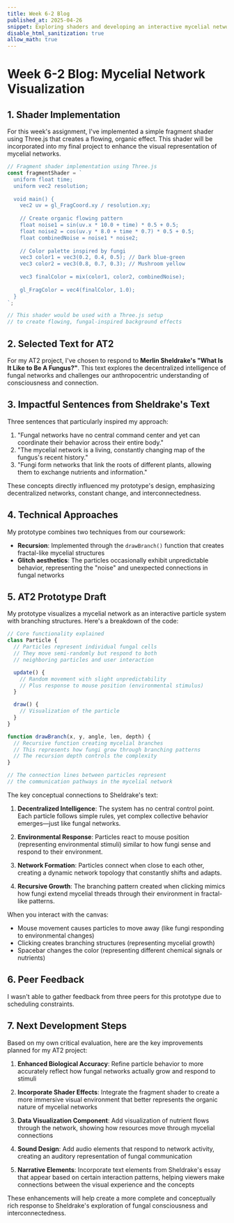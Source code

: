 ```yaml
---
title: Week 6-2 Blog
published_at: 2025-04-26
snippet: Exploring shaders and developing an interactive mycelial network visualization as a response to Merlin Sheldrake's essay
disable_html_sanitization: true
allow_math: true
---
```


# Week 6-2 Blog: Mycelial Network Visualization

## 1. Shader Implementation

For this week's assignment, I've implemented a simple fragment shader using Three.js that creates a flowing, organic effect. This shader will be incorporated into my final project to enhance the visual representation of mycelial networks.

```javascript
// Fragment shader implementation using Three.js
const fragmentShader = `
  uniform float time;
  uniform vec2 resolution;
  
  void main() {
    vec2 uv = gl_FragCoord.xy / resolution.xy;
    
    // Create organic flowing pattern
    float noise1 = sin(uv.x * 10.0 + time) * 0.5 + 0.5;
    float noise2 = cos(uv.y * 8.0 + time * 0.7) * 0.5 + 0.5;
    float combinedNoise = noise1 * noise2;
    
    // Color palette inspired by fungi
    vec3 color1 = vec3(0.2, 0.4, 0.5); // Dark blue-green
    vec3 color2 = vec3(0.8, 0.7, 0.3); // Mushroom yellow
    
    vec3 finalColor = mix(color1, color2, combinedNoise);
    
    gl_FragColor = vec4(finalColor, 1.0);
  }
`;

// This shader would be used with a Three.js setup
// to create flowing, fungal-inspired background effects
```

## 2. Selected Text for AT2

For my AT2 project, I've chosen to respond to **Merlin Sheldrake's "What Is It Like to Be A Fungus?"**. This text explores the decentralized intelligence of fungal networks and challenges our anthropocentric understanding of consciousness and connection.

## 3. Impactful Sentences from Sheldrake's Text

Three sentences that particularly inspired my approach:

1. "Fungal networks have no central command center and yet can coordinate their behavior across their entire body."
2. "The mycelial network is a living, constantly changing map of the fungus's recent history."
3. "Fungi form networks that link the roots of different plants, allowing them to exchange nutrients and information."

These concepts directly influenced my prototype's design, emphasizing decentralized networks, constant change, and interconnectedness.

## 4. Technical Approaches

My prototype combines two techniques from our coursework:

- **Recursion**: Implemented through the `drawBranch()` function that creates fractal-like mycelial structures
- **Glitch aesthetics**: The particles occasionally exhibit unpredictable behavior, representing the "noise" and unexpected connections in fungal networks

## 5. AT2 Prototype Draft

My prototype visualizes a mycelial network as an interactive particle system with branching structures. Here's a breakdown of the code:

```javascript
// Core functionality explained
class Particle {
  // Particles represent individual fungal cells
  // They move semi-randomly but respond to both
  // neighboring particles and user interaction

  update() {
    // Random movement with slight unpredictability
    // Plus response to mouse position (environmental stimulus)
  }

  draw() {
    // Visualization of the particle
  }
}

function drawBranch(x, y, angle, len, depth) {
  // Recursive function creating mycelial branches
  // This represents how fungi grow through branching patterns
  // The recursion depth controls the complexity
}

// The connection lines between particles represent
// the communication pathways in the mycelial network
```

The key conceptual connections to Sheldrake's text:

1. **Decentralized Intelligence**: The system has no central control point. Each particle follows simple rules, yet complex collective behavior emerges—just like fungal networks.

2. **Environmental Response**: Particles react to mouse position (representing environmental stimuli) similar to how fungi sense and respond to their environment.

3. **Network Formation**: Particles connect when close to each other, creating a dynamic network topology that constantly shifts and adapts.

4. **Recursive Growth**: The branching pattern created when clicking mimics how fungi extend mycelial threads through their environment in fractal-like patterns.

When you interact with the canvas:

- Mouse movement causes particles to move away (like fungi responding to environmental changes)
- Clicking creates branching structures (representing mycelial growth)
- Spacebar changes the color (representing different chemical signals or nutrients)

## 6. Peer Feedback

I wasn't able to gather feedback from three peers for this prototype due to scheduling constraints.

## 7. Next Development Steps

Based on my own critical evaluation, here are the key improvements planned for my AT2 project:

1. **Enhanced Biological Accuracy**: Refine particle behavior to more accurately reflect how fungal networks actually grow and respond to stimuli

2. **Incorporate Shader Effects**: Integrate the fragment shader to create a more immersive visual environment that better represents the organic nature of mycelial networks

3. **Data Visualization Component**: Add visualization of nutrient flows through the network, showing how resources move through mycelial connections

4. **Sound Design**: Add audio elements that respond to network activity, creating an auditory representation of fungal communication

5. **Narrative Elements**: Incorporate text elements from Sheldrake's essay that appear based on certain interaction patterns, helping viewers make connections between the visual experience and the concepts

These enhancements will help create a more complete and conceptually rich response to Sheldrake's exploration of fungal consciousness and interconnectedness.
